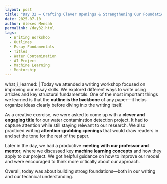 ```yaml
---
layout: post
title: "Day 32 – Crafting Clever Openings & Strengthening Our Foundation"
date: 2025-07-10
author: Alexes Mensah
permalink: /day32.html
tags:
  - Writing Workshop
  - Outlines
  - Essay Fundamentals
  - Titles
  - Water Contamination
  - AI Project
  - Machine Learning
  - Mentorship
---
```


what_i_learned: |
  Today we attended a writing workshop focused on improving our essay skills. We explored different ways to write using articles and key structural fundamentals. One of the most important things we learned is that the **outline is the backbone** of any paper—it helps organize ideas clearly before diving into the writing itself.

  As a creative exercise, we were asked to come up with a **clever and engaging title** for our water contamination detection project. It had to capture attention while still staying relevant to our research. We also practiced writing **attention-grabbing openings** that would draw readers in and set the tone for the rest of the paper.

  Later in the day, we had a productive **meeting with our professor and mentor**, where we discussed key **machine learning concepts** and how they apply to our project. We got helpful guidance on how to improve our model and were encouraged to think more critically about our approach.

  Overall, today was about building strong foundations—both in our writing and our technical understanding.
